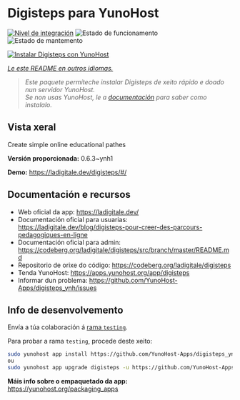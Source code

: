 <!--
NOTA: Este README foi creado automáticamente por <https://github.com/YunoHost/apps/tree/master/tools/readme_generator>
NON debe editarse manualmente.
-->

# Digisteps para YunoHost

[![Nivel de integración](https://apps.yunohost.org/badge/integration/digisteps)](https://ci-apps.yunohost.org/ci/apps/digisteps/)
![Estado de funcionamento](https://apps.yunohost.org/badge/state/digisteps)
![Estado de mantemento](https://apps.yunohost.org/badge/maintained/digisteps)

[![Instalar Digisteps con YunoHost](https://install-app.yunohost.org/install-with-yunohost.svg)](https://install-app.yunohost.org/?app=digisteps)

*[Le este README en outros idiomas.](./ALL_README.md)*

> *Este paquete permíteche instalar Digisteps de xeito rápido e doado nun servidor YunoHost.*  
> *Se non usas YunoHost, le a [documentación](https://yunohost.org/install) para saber como instalalo.*

## Vista xeral

Create simple online educational pathes

**Versión proporcionada:** 0.6.3~ynh1

**Demo:** <https://ladigitale.dev/digisteps/#/>
## Documentación e recursos

- Web oficial da app: <https://ladigitale.dev/>
- Documentación oficial para usuarias: <https://ladigitale.dev/blog/digisteps-pour-creer-des-parcours-pedagogiques-en-ligne>
- Documentación oficial para admin: <https://codeberg.org/ladigitale/digisteps/src/branch/master/README.md>
- Repositorio de orixe do código: <https://codeberg.org/ladigitale/digisteps>
- Tenda YunoHost: <https://apps.yunohost.org/app/digisteps>
- Informar dun problema: <https://github.com/YunoHost-Apps/digisteps_ynh/issues>

## Info de desenvolvemento

Envía a túa colaboración á [rama `testing`](https://github.com/YunoHost-Apps/digisteps_ynh/tree/testing).

Para probar a rama `testing`, procede deste xeito:

```bash
sudo yunohost app install https://github.com/YunoHost-Apps/digisteps_ynh/tree/testing --debug
ou
sudo yunohost app upgrade digisteps -u https://github.com/YunoHost-Apps/digisteps_ynh/tree/testing --debug
```

**Máis info sobre o empaquetado da app:** <https://yunohost.org/packaging_apps>

